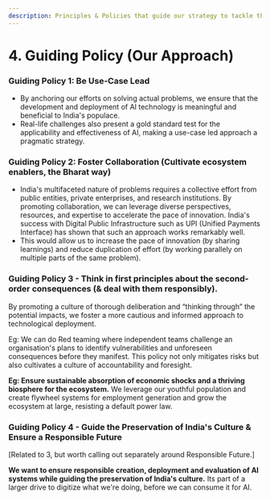 ```yaml
---
description: Principles & Policies that guide our strategy to tackle the challenges
---
```


# 4. Guiding Policy (Our Approach)

### **Guiding Policy 1:** **Be Use-Case Lead**

* By anchoring our efforts on solving actual problems, we ensure that the development and deployment of AI technology is meaningful and beneficial to India's populace.&#x20;
* Real-life challenges also present a gold standard test for the applicability and effectiveness of AI, making a use-case led approach a pragmatic strategy.

###

### Guiding Policy 2: Foster Collaboration (Cultivate ecosystem enablers, the Bharat way)

* India's multifaceted nature of problems requires a collective effort from public entities, private enterprises, and research institutions. By promoting collaboration, we can leverage diverse perspectives, resources, and expertise to accelerate the pace of innovation. India's success with Digital Public Infrastructure such as UPI (Unified Payments Interface) has shown that such an approach works remarkably well.
* This would allow us to increase the pace of innovation (by sharing learnings) and reduce duplication of effort (by working parallely on multiple parts of the same problem).



### **Guiding Policy 3 - Think in first principles about the second-order consequences (& deal with them responsibly).**&#x20;

By promoting a culture of thorough deliberation and “thinking through” the potential impacts, we foster a more cautious and informed approach to technological deployment.&#x20;

Eg: We can do Red teaming where independent teams challenge an organisation's plans to identify vulnerabilities and unforeseen consequences before they manifest. This policy not only mitigates risks but also cultivates a culture of accountability and foresight.

**Eg: Ensure sustainable absorption of economic shocks and a thriving biosphere for the ecosystem.** We leverage our youthful population and create flywheel systems for employment generation and grow the ecosystem at large, resisting a default power law.&#x20;





### Guiding Policy 4 - Guide the Preservation of India's Culture & Ensure a Responsible Future

\[Related to 3, but worth calling out separately around Responsible Future.]

**We want to ensure responsible creation, deployment and evaluation of AI systems while guiding the preservation of India's culture.** Its part of a larger drive to digitize what we're doing, before we can consume it for AI.&#x20;


